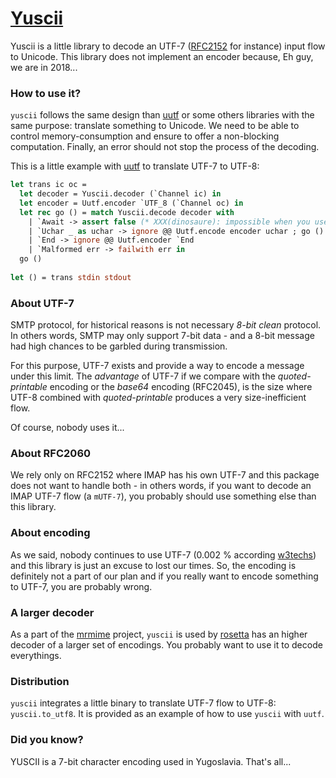 # [Yuscii](https://en.wikipedia.org/wiki/YUSCII)

Yuscii is a little library to decode an UTF-7 ([RFC2152][rfc2152] for instance)
input flow to Unicode. This library does not implement an encoder because, Eh
guy, we are in 2018...

### How to use it?

`yuscii` follows the same design than [uutf][uutf] or some others libraries with
the same purpose: translate something to Unicode. We need to be able to control
memory-consumption and ensure to offer a non-blocking computation. Finally, an
error should not stop the process of the decoding.

This is a little example with [uutf][uutf] to translate UTF-7 to UTF-8:

```ocaml
let trans ic oc =
  let decoder = Yuscii.decoder (`Channel ic) in
  let encoder = Uutf.encoder `UTF_8 (`Channel oc) in
  let rec go () = match Yuscii.decode decoder with
    | `Await -> assert false (* XXX(dinosaure): impossible when you use `String of `Channel as source. *)
    | `Uchar _ as uchar -> ignore @@ Uutf.encode encoder uchar ; go ()
    | `End -> ignore @@ Uutf.encoder `End
    | `Malformed err -> failwith err in
  go ()
  
let () = trans stdin stdout
```

### About UTF-7

SMTP protocol, for historical reasons is not necessary *8-bit clean* protocol.
In others words, SMTP may only support 7-bit data - and a 8-bit message had high
chances to be garbled during transmission.

For this purpose, UTF-7 exists and provide a way to encode a message under this
limit. The *advantage* of UTF-7 if we compare with the _quoted-printable_
encoding or the _base64_ encoding (RFC2045), is the size where UTF-8 combined
with _quoted-printable_ produces a very size-inefficient flow.

Of course, nobody uses it...

### About RFC2060

We rely only on RFC2152 where IMAP has his own UTF-7 and this package does not
want to handle both - in others words, if you want to decode an IMAP UTF-7 flow
(a `mUTF-7`), you probably should use something else than this library.

### About encoding

As we said, nobody continues to use UTF-7 (0.002 % according [w3techs][w3techs])
and this library is just an excuse to lost our times. So, the encoding is
definitely not a part of our plan and if you really want to encode something to
UTF-7, you are probably wrong.

### A larger decoder

As a part of the [mrmime][mrmime] project, `yuscii` is used by
[rosetta][rosetta] has an higher decoder of a larger set of encodings. You
probably want to use it to decode everythings.

### Distribution

`yuscii` integrates a little binary to translate UTF-7 flow to UTF-8:
`yuscii.to_utf8`. It is provided as an example of how to use `yuscii` with `uutf`.

### Did you know?

YUSCII is a 7-bit character encoding used in Yugoslavia. That's all...

[rfc2152]: https://tools.ietf.org/html/rfc2152
[mrmime]: https://github.com/mirage/mrmime.git
[rosetta]: https://github.com/mirage/rosetta.git
[w3techs]: https://w3techs.com/technologies/details/en-utf7/all/all
[uutf]: https://github.com/dbuenzli/uutf.git
